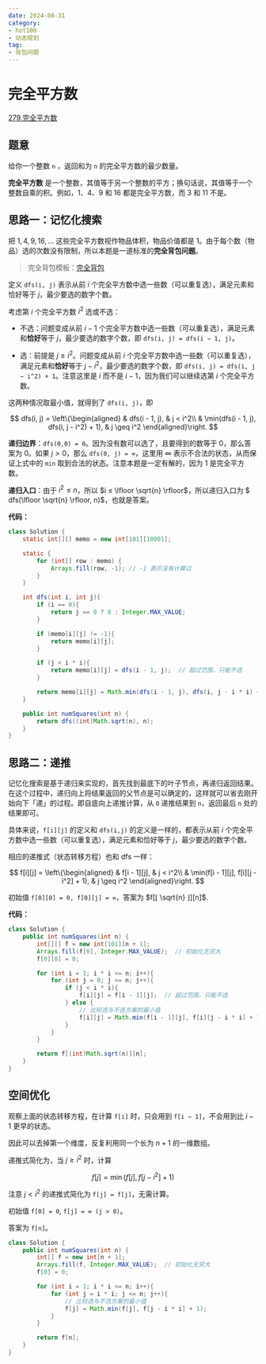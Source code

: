 ```yaml
---
date: 2024-08-31
category: 
- hot100
- 动态规划
tag: 
- 背包问题
---
```


# 完全平方数

<!-- more -->

[279.完全平方数](https://leetcode.cn/problems/perfect-squares/description/?envType=study-plan-v2&envId=top-100-liked)

## 题意

给你一个整数 `n` ，返回和为 `n` 的完全平方数的最少数量。

**完全平方数** 是一个整数，其值等于另一个整数的平方；换句话说，其值等于一个整数自乘的积。例如，$1$、$4$、$9$ 和 $16$ 都是完全平方数，而 $3$ 和 $11$ 不是。

## 思路一：记忆化搜索

把 $1,4,9,16,...$ 这些完全平方数视作物品体积，物品价值都是 $1$。由于每个数（物品）选的次数没有限制，所以本题是一道标准的**完全背包问题**。

> 完全背包模板：[完全背包](./../../template/动态规划.md#12-完全背包)

定义 `dfs(i, j)` 表示从前 $i$ 个完全平方数中选一些数（可以重复选），满足元素和恰好等于 $j$，最少要选的数字个数。

考虑第 $i$ 个完全平方数 $i^2$ 选或不选：

- 不选：问题变成从前 $i−1$ 个完全平方数中选一些数（可以重复选），满足元素和**恰好**等于 $j$，最少要选的数字个数，即 `dfs(i, j) = dfs(i − 1, j)`。

- 选：前提是 $j ≥ i^2$。问题变成从前 $i$ 个完全平方数中选一些数（可以重复选），满足元素和**恰好**等于 $j − i^2$，最少要选的数字个数，即 `dfs(i, j) = dfs(i, j − i^2) + 1`。注意这里是 $i$ 而不是 $i−1$，因为我们可以继续选第 $i$ 个完全平方数。

这两种情况取最小值，就得到了 `dfs(i, j)`，即

$$
dfs(i, j) = \left\{\begin{aligned} 
        & dfs(i - 1, j), & j < i^2\\ 
        & \min(dfs(i - 1, j), dfs(i, j - i^2) + 1), & j \geq i^2
        \end{aligned}\right.
$$
 
**递归边界**：`dfs(0,0) = 0`。因为没有数可以选了，且要得到的数等于 $0$，那么答案为 $0$。如果 $j > 0$，那么 `dfs(0, j) = ∞`，这里用 $\infty$ 表示不合法的状态，从而保证上式中的 `min` 取到合法的状态。注意本题是一定有解的，因为 $1$ 是完全平方数。

**递归入口**：由于 $i^2 ≤ n$，所以 $i ≤ \lfloor \sqrt{n} \rfloor$，所以递归入口为 $ dfs(\lfloor \sqrt{n} \rfloor​, n)$，也就是答案。

**代码：**

```java
class Solution {
    static int[][] memo = new int[101][10001];

    static {
        for (int[] row : memo) {
            Arrays.fill(row, -1); // -1 表示没有计算过
        }
    }

    int dfs(int i, int j){
        if (i == 0){
            return j == 0 ? 0 : Integer.MAX_VALUE;
        }

        if (memo[i][j] != -1){
            return memo[i][j];
        }

        if (j < i * i){
            return memo[i][j] = dfs(i - 1, j);  // 超过范围，只能不选
        }

        return memo[i][j] = Math.min(dfs(i - 1, j), dfs(i, j - i * i) + 1);
    }

    public int numSquares(int n) {
        return dfs((int)Math.sqrt(n), n);
    }
}
```

## 思路二：递推

记忆化搜索是基于递归来实现的，首先找到最底下的叶子节点，再递归返回结果。在这个过程中，递归向上将结果返回的父节点是可以确定的，这样就可以省去刚开始向下「递」的过程。即自底向上递推计算，从 `0` 递推结果到 `n`，返回最后 `n` 处的结果即可。

具体来说，`f[i][j]` 的定义和 `dfs(i,j)` 的定义是一样的，都表示从前 $i$ 个完全平方数中选一些数（可以重复选），满足元素和恰好等于 $j$，最少要选的数字个数。

相应的递推式（状态转移方程）也和 dfs 一样：

$$
f[i][j] = \left\{\begin{aligned} 
        & f[i - 1][j], & j < i^2\\ 
        & \min(f[i - 1][j], f[i][j - i^2] + 1), & j \geq i^2
        \end{aligned}\right.
$$

初始值 `f[0][0] = 0, f[0][j] = ∞`，答案为 $f[⌊ \sqrt{n} ⌋][n]$.

**代码：**

```java
class Solution {
    public int numSquares(int n) {
        int[][] f = new int[101][n + 1];
        Arrays.fill(f[0], Integer.MAX_VALUE);  // 初始化无穷大
        f[0][0] = 0;

        for (int i = 1; i * i <= n; i++){
            for (int j = 0; j <= n; j++){
                if (j < i * i){
                    f[i][j] = f[i - 1][j];  // 超过范围，只能不选
                } else {
                    // 比较选与不选方案的最小值
                    f[i][j] = Math.min(f[i - 1][j], f[i][j - i * i] + 1);
                }
            }
        }

        return f[(int)Math.sqrt(n)][n];
    }
}
```

## 空间优化

观察上面的状态转移方程，在计算 `f[i]` 时，只会用到 `f[i − 1]`，不会用到比 $i − 1$ 更早的状态。

因此可以去掉第一个维度，反复利用同一个长为 $n + 1$ 的一维数组。

递推式简化为，当 $j ≥ i^2$ 时，计算

$$
f[j] = \min(f[j], f[j - i^2] + 1)
$$

注意 $j < i^2$ 的递推式简化为 `f[j] = f[j]`，无需计算。

初始值 `f[0] = 0`, `f[j] = ∞ (j > 0)`。

答案为 `f[n]`。

```java
class Solution {
    public int numSquares(int n) {
        int[] f = new int[n + 1];
        Arrays.fill(f, Integer.MAX_VALUE);  // 初始化无穷大
        f[0] = 0;

        for (int i = 1; i * i <= n; i++){
            for (int j = i * i; j <= n; j++){
                // 比较选与不选方案的最小值
                f[j] = Math.min(f[j], f[j - i * i] + 1);
            }
        }

        return f[n];
    }
}
```
